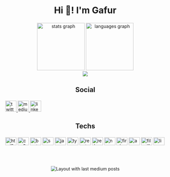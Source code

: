 <h1 align="center">Hi 👋! I'm Gafur</h1>

###

<div align="center">
  <img src="https://github-readme-stats.vercel.app/api?hide_title=false&hide_rank=false&show_icons=true&include_all_commits=true&count_private=true&disable_animations=false&theme=dark&locale=en&hide_border=false&username=afurgapil" height="150" alt="stats graph"  />
  <img src="https://github-readme-stats.vercel.app/api/top-langs?locale=en&hide_title=false&layout=compact&card_width=320&langs_count=5&theme=dark&hide_border=false&username=afurgapil" height="150" alt="languages graph"  />
  
</div>

<div align="center">
<img  src="https://streak-stats.demolab.com?user=afurgapil&theme=dark&hide_border=true&sideNums=EB5454&fire=EB0000&ring=EB4600"
(https://streak-stats.demolab.com?user=afurgapil&theme=dark&hide_border=true&sideNums=EB5454&fire=EB0000&ring=EB4600)](https://git.io/streak-stats)</div>

###

<h2 align="center">Social</h2>

###

<div align="left">
  <a href="https://twitter.com/0xgapil" target="_blank">
    <img src="https://img.shields.io/static/v1?message=Twitter&logo=twitter&label=&color=1DA1F2&logoColor=white&labelColor=&style=for-the-badge" height="35" alt="twitter logo"  />
  </a>
  <a href="https://medium.com/@gafurapil" target="_blank">
    <img src="https://img.shields.io/static/v1?message=Medium&logo=medium&label=&color=12100E&logoColor=white&labelColor=&style=for-the-badge" height="35" alt="medium logo"  />
  </a>
  <a href="https://tr.linkedin.com/in/gafurapil" target="_blank">
    <img src="https://img.shields.io/static/v1?message=LinkedIn&logo=linkedin&label=&color=0077B5&logoColor=white&labelColor=&style=for-the-badge" height="35" alt="linkedin logo"  />
  </a>
</div>

###

<h2 align="center">Techs</h2>

###

<div align="left">
  <img src="https://cdn.jsdelivr.net/gh/devicons/devicon/icons/html5/html5-original.svg" height="25" width="35" alt="html5 logo"  />
  <img src="https://cdn.jsdelivr.net/gh/devicons/devicon/icons/css3/css3-original.svg" height="25" width="35" alt="css3 logo"  />
  <img src="https://cdn.jsdelivr.net/gh/devicons/devicon/icons/bootstrap/bootstrap-original.svg" height="25" width="35" alt="bootstrap logo"  />
  <img src="https://cdn.jsdelivr.net/gh/devicons/devicon/icons/sass/sass-original.svg" height="25" width="35" alt="sass logo"  />
  <img src="https://cdn.jsdelivr.net/gh/devicons/devicon/icons/javascript/javascript-original.svg" height="25" width="35" alt="javascript logo"  />
  <img src="https://cdn.jsdelivr.net/gh/devicons/devicon/icons/typescript/typescript-plain.svg" height="25" width="35" alt="typescript logo"  />
  <img src="https://cdn.jsdelivr.net/gh/devicons/devicon/icons/react/react-original.svg" height="25" width="35" alt="react logo"  />
  <img src="https://cdn.jsdelivr.net/gh/devicons/devicon/icons/redux/redux-original.svg" height="25" width="35" alt="redux logo"  />
  <img src="https://cdn.jsdelivr.net/gh/devicons/devicon/icons/npm/npm-original-wordmark.svg" height="25" width="35" alt="npm logo"  />
  <img src="https://cdn.jsdelivr.net/gh/devicons/devicon/icons/firebase/firebase-plain.svg" height="25" width="35" alt="firebase logo"  />
  <img src="https://cdn.jsdelivr.net/gh/devicons/devicon/icons/amazonwebservices/amazonwebservices-original.svg" height="25" width="35" alt="amazonwebservices logo"  />
  <img src="https://cdn.jsdelivr.net/gh/devicons/devicon/icons/filezilla/filezilla-plain.svg" height="25" width="35" alt="filezilla logo"  />
  <img src="https://cdn.jsdelivr.net/gh/devicons/devicon/icons/linux/linux-original.svg" height="25" width="35" alt="linux logo"  />
</div>

###

<br clear="both">



###

<div align="center">
  <img src="https://github-read-medium-git-main.pahlevikun.vercel.app/latest?limit=4&username=gafurapil&theme=merko" alt="Layout with last medium posts"  />
</div>

###
